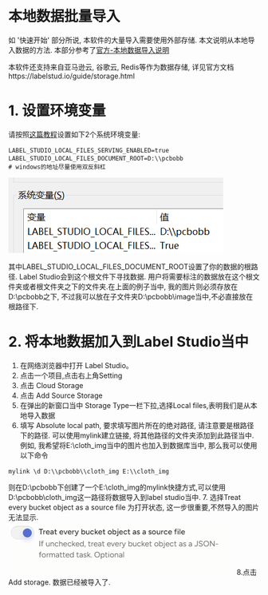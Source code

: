 # 本地数据批量导入
如 '快速开始' 部分所说, 本软件的大量导入需要使用外部存储. 本文说明从本地导入数据的方法. 本部分参考了[官方-本地数据导入说明](https://labelstud.io/guide/storage.html#Local-storage)

本软件还支持来自亚马逊云, 谷歌云, Redis等作为数据存储, 详见官方文档https://labelstud.io/guide/storage.html

# 1. 设置环境变量
请按照[这篇教程](https://blog.csdn.net/yanyc0411/article/details/135007051)设置如下2个系统环境变量:
```
LABEL_STUDIO_LOCAL_FILES_SERVING_ENABLED=true
LABEL_STUDIO_LOCAL_FILES_DOCUMENT_ROOT=D:\\pcbobb
# windows的地址尽量使用双反斜杠
```
![alt text](md\import\image.png)

其中LABEL_STUDIO_LOCAL_FILES_DOCUMENT_ROOT设置了你的数据的根路径. Label Studio会到这个根文件下寻找数据. 用户将需要标注的数据放在这个根文件夹或者根文件夹之下的文件夹.在上面的例子当中, 我的图片则必须存放在D:\\pcbobb之下, 不过我可以放在子文件夹D:\\pcbobb\\image当中,不必直接放在根路径下. 

# 2. 将本地数据加入到Label Studio当中
1. 在网络浏览器中打开 Label Studio。
2. 点击一个项目,点击右上角Setting
3. 点击 Cloud Storage
4. 点击 Add Source Storage
5. 在弹出的新窗口当中 Storage Type一栏下拉,选择Local files,表明我们是从本地导入数据
6. 填写 Absolute local path, 要求填写图片所在的绝对路径, 请注意要是根路径下的路径. 可以使用mylink建立链接, 将其他路径的文件夹添加到此路径当中. 例如, 我希望将E:\\cloth_img当中的图片也加入到数据库当中, 那么我可以使用以下命令
```ssh
mylink \d D:\\pcbobb\\cloth_img E:\\cloth_img
```
则在D:\\pcbobb下创建了一个E:\\cloth_img的mylink快捷方式,可以使用 D:\\pcbobb\\cloth_img这一路径将数据导入到label studio当中.
7. 选择Treat every bucket object as a source file 为打开状态, 这一步很重要,不然导入的图片无法显示.
![alt text](md\import\image-1.png)
8.点击 Add storage. 数据已经被导入了.
